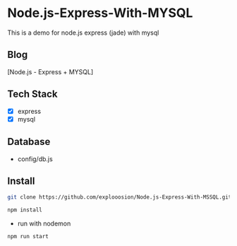 # Node.js-Express-With-MYSQL
This is a demo for node.js express (jade) with mysql  

## Blog
[Node.js - Express + MYSQL] 
  
## Tech Stack
- [X] express
- [X] mysql  
  
## Database
+ config/db.js
  
## Install
```bash
git clone https://github.com/explooosion/Node.js-Express-With-MSSQL.git
```  
```bash
npm install
```  
  
+ run with nodemon
```bash
npm run start
```  
